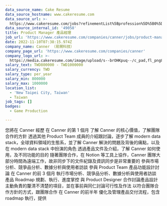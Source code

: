 ```yaml
---
data_source_name: Cake Resume
data_source_hostname: www.cakeresume.com
data_source_url: >-
  https://www.cakeresume.com/jobs?refinementList%5Bprofession%5D%5B0%5D=game-production&range%5Bsalary_range%5D%5Bmin%5D=1000000
data_source_internal_id: '49058'
title: Product Manager 產品經理
job_url: 'https://www.cakeresume.com/companies/canner/jobs/product-manager-f6cfdf'
date: 2022-11-10T07:38:15.974Z
company_name: Canner （易開科技）
company_page_url: 'https://www.cakeresume.com/companies/canner'
company_logo_url: >-
  https://media.cakeresume.com/image/upload/s--brOHKpuq--/c_pad,fl_png8,h_200,w_200/v1669620599/a9pdqmlixexb8vsy7lux.png
salary_text: TWD800000 - TWD1000000
salary_currency: TWD
salary_type: per_year
salary_min: 800000
salary_max: 1000000
location_list:
  - 'New Taipei City, Taiwan'
  - Taiwan
job_tags: []
badges:
  - Game Production

---
```


您將在 Canner 經歷 在 Canner 的第 1 個月 了解 Canner 的核心價值，了解團隊合作的方針 透過其他 Product Team 成員的介紹跟討論，逐步了解 modern data stack，全球資料領域的生態系，並了解 Canner 解決的問題及背後的痛點，以及在 modern data stack 中扮演的角色 透過產品文件及介紹，了解 Canner 如何使用，及不同功能的目的 隨著團隊合作，在 Notion 等工具上協作，Canner 團隊大部分時間為遠端工作，故非同步下的文件紀錄及資訊同步是非常重要的 參與市場分析、競爭品分析、數據分析與使用者訪談 參與 Product Team 產品功能設計討論 在 Canner 的前 3 個月 執行市場分析、競爭品分析、數據分析與使用者訪談 產品 Roadmap 規劃、執行、進度掌控 與 Product Designer 合作討論產品設計 主動負責的釐清不清楚的項目，並在事前與同仁討論可行性及作法 以符合團隊合作方針的方式，跟團隊合作 在 Canner 的前半年 優化及管理產品交付流程，包含 roadmap 執行，提供